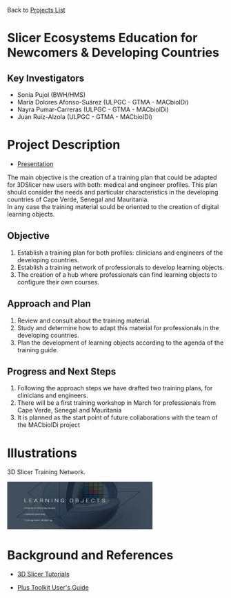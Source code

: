 Back to [Projects List](../../README.md#ProjectsList)

# Slicer Ecosystems Education for Newcomers & Developing Countries
## Key Investigators

- Sonia Pujol (BWH/HMS)
- María Dolores Afonso-Suárez (ULPGC - GTMA - MACbioIDi)
- Nayra Pumar-Carreras (ULPGC - GTMA - MACbioIDi)
- Juan Ruiz-Alzola (ULPGC - GTMA - MACbioIDi)

# Project Description

- [Presentation](https://medtec4susdev.github.io/3DSlicerTrainingNetwork/projectdemo)

The main objective is the creation of a training plan that could be adapted for 3DSlicer new users with both: medical and engineer profiles. This plan should consider the needs and particular characteristics in the developing countries of Cape Verde, Senegal and Mauritania.  
In any case the training material sould be oriented to the creation of digital learning objects. 

## Objective

1. Establish a training plan for both profiles: clinicians and engineers of the developing countries.
1. Establish a training network of professionals to develop learning objects.
1. The creation of a hub where professionals can find learning objects to configure their own courses.

## Approach and Plan

1. Review and consult about the training material.
1. Study and determine how to adapt this material for professionals in the developing countries.
1. Plan the development of learning objects according to the agenda of the training guide.

## Progress and Next Steps

1. Following the approach steps we have drafted two training plans, for clinicians and engineers.
1. There will be a first training workshop in March for professionals from Cape Verde, Senegal and Mauritania
1. It is planned as the start point of future collaborations with the team of the MACbioIDi project 

# Illustrations

<!--Add pictures and links to videos that demonstrate what has been accomplished.-->
3D Slicer Training Network.

<img src="https://raw.githubusercontent.com/medtec4susdev/SlicerEcosystem/master/3DslicerTrainingNetwork_1.jpg" width="337" height="110">

# Background and References

<!--Use this space for information that may help people better understand your project, like links to papers, source code, or data.-->

+ [3D Slicer Tutorials](https://www.slicer.org/wiki/Documentation/4.8/Training)

+ [Plus Toolkit User's Guide](https://plustoolkit.github.io/usersguide)
